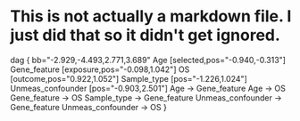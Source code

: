 # This is not actually a markdown file.  I just did that so it didn't get ignored.

dag {
  bb="-2.929,-4.493,2.771,3.689"
  Age [selected,pos="-0.940,-0.313"]
  Gene_feature [exposure,pos="-0.098,1.042"]
  OS [outcome,pos="0.922,1.052"]
  Sample_type [pos="-1.226,1.024"]
  Unmeas_confounder [pos="-0.903,2.501"]
  Age -> Gene_feature
  Age -> OS
  Gene_feature -> OS
  Sample_type -> Gene_feature
  Unmeas_confounder -> Gene_feature
  Unmeas_confounder -> OS
}
